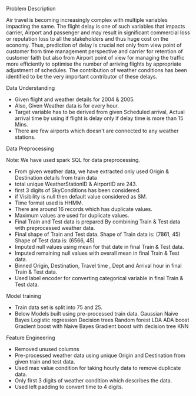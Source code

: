 Problem Description

Air travel is becoming increasingly complex with multiple variables impacting the same. The flight delay is one of such variables that impacts carrier, Airport and
passenger and may result in significant commercial loss or reputation loss to all the stakeholders and thus huge cost on the economy. Thus, prediction of
delay is crucial not only from view point of customer from time management perspective and carrier for retention of customer faith but also from Airport
point of view for managing the traffic more efficiently to optimise the number of arriving flights by appropriate adjustment of schedules. The contribution of
weather conditions has been identified to be the very important contributor of these delays.

Data Understanding

-	Given flight and weather details for 2004 & 2005. 
-	Also, Given Weather data is for every hour. 
-	Target variable has to be derived from given Scheduled arrival, Actual arrival time by using if flight is delay only if delay time is more than 15 Mins.
-	There are few airports which doesn't are connected to any weather stations.

Data Preprocessing

Note: We have used spark SQL for data preprocessing.
-	From given weather data, we have extracted only used Origin & Destination details from train data
-	total unique WeatherStationID & AirportID are 243.
-	first 3 digits of SkyConditions has been considered.
-	if Visibility is null then default value considered as SM.
-	Time format used is HHMM. 
-	There are around 16 records which has duplicate values. 
-	Maximum values are used for duplicate values.
-	Final Train and Test data is prepared By combining Train & Test data with preprocessed weather data.
-	Final shape of Train and Test data. 
        Shape of Train data is: (7861, 45)
        Shape of Test data is: (6566, 45)
-	Imputed null values using mean for that date in final Train & Test data.
-	Imputed remaining null values with overall mean in final Train & Test data.
-	Binned Origin, Destination, Travel time , Dept and Arrival hour in final Train & Test data.
-	Used label encoder for converting categorical variable in final Train & Test data.

Model training
-   Train data set is split into 75 and 25.
-   Below Models built using pre-processed train data.
        Gaussian Naive Bayes
        Logistic regression
        Decision trees
        Random forest
        LDA
        ADA boost
        Gradient boost with Naive Bayes
        Gradient boost with decision tree
        KNN 

Feature Engineering
-	Removed unused columns
-	Pre-processed weather data using unique Origin and Destination from given train and test data.
-	Used max value condition for taking hourly data to remove duplicate data.
-	Only first 3 digits of weather condition which describes the data.
-	Used left padding to convert time to 4 digits.

